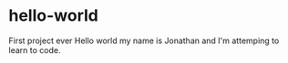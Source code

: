 # hello-world
First project ever
Hello world my name is Jonathan and I'm attemping to learn to code.
